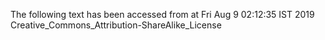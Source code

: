 The following text has been accessed from at Fri Aug 9 02:12:35 IST 2019
Creative_Commons_Attribution-ShareAlike_License
